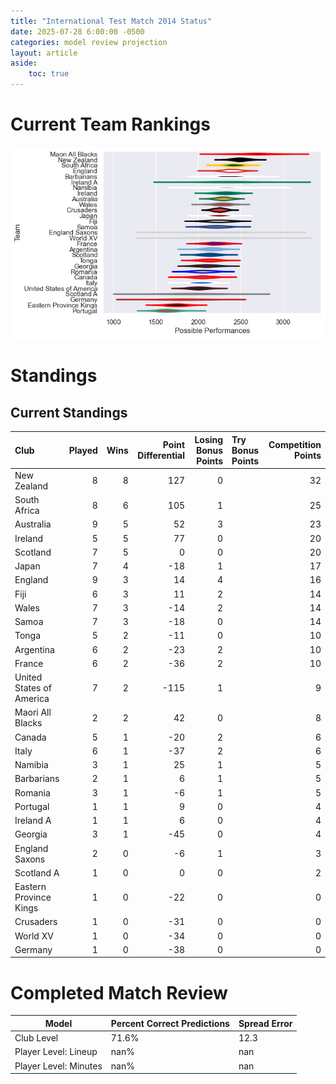 ```yaml
---  
title: "International Test Match 2014 Status"  
date: 2025-07-28 6:00:00 -0500  
categories: model review projection  
layout: article  
aside:  
    toc: true  
---
```

# Current Team Rankings


![Club Rankings](plots/rankings_International_Test_Match_2014.png)
# Standings

## Current Standings


| Club                     |   Played |   Wins |   Point Differential |   Losing Bonus Points | Try Bonus Points   |   Competition Points |
|:-------------------------|---------:|-------:|---------------------:|----------------------:|:-------------------|---------------------:|
| New Zealand              |        8 |      8 |                  127 |                     0 |                    |                   32 |
| South Africa             |        8 |      6 |                  105 |                     1 |                    |                   25 |
| Australia                |        9 |      5 |                   52 |                     3 |                    |                   23 |
| Ireland                  |        5 |      5 |                   77 |                     0 |                    |                   20 |
| Scotland                 |        7 |      5 |                    0 |                     0 |                    |                   20 |
| Japan                    |        7 |      4 |                  -18 |                     1 |                    |                   17 |
| England                  |        9 |      3 |                   14 |                     4 |                    |                   16 |
| Fiji                     |        6 |      3 |                   11 |                     2 |                    |                   14 |
| Wales                    |        7 |      3 |                  -14 |                     2 |                    |                   14 |
| Samoa                    |        7 |      3 |                  -18 |                     0 |                    |                   14 |
| Tonga                    |        5 |      2 |                  -11 |                     0 |                    |                   10 |
| Argentina                |        6 |      2 |                  -23 |                     2 |                    |                   10 |
| France                   |        6 |      2 |                  -36 |                     2 |                    |                   10 |
| United States of America |        7 |      2 |                 -115 |                     1 |                    |                    9 |
| Maori All Blacks         |        2 |      2 |                   42 |                     0 |                    |                    8 |
| Canada                   |        5 |      1 |                  -20 |                     2 |                    |                    6 |
| Italy                    |        6 |      1 |                  -37 |                     2 |                    |                    6 |
| Namibia                  |        3 |      1 |                   25 |                     1 |                    |                    5 |
| Barbarians               |        2 |      1 |                    6 |                     1 |                    |                    5 |
| Romania                  |        3 |      1 |                   -6 |                     1 |                    |                    5 |
| Portugal                 |        1 |      1 |                    9 |                     0 |                    |                    4 |
| Ireland A                |        1 |      1 |                    6 |                     0 |                    |                    4 |
| Georgia                  |        3 |      1 |                  -45 |                     0 |                    |                    4 |
| England Saxons           |        2 |      0 |                   -6 |                     1 |                    |                    3 |
| Scotland A               |        1 |      0 |                    0 |                     0 |                    |                    2 |
| Eastern Province Kings   |        1 |      0 |                  -22 |                     0 |                    |                    0 |
| Crusaders                |        1 |      0 |                  -31 |                     0 |                    |                    0 |
| World XV                 |        1 |      0 |                  -34 |                     0 |                    |                    0 |
| Germany                  |        1 |      0 |                  -38 |                     0 |                    |                    0 |



# Completed Match Review


| Model | Percent Correct Predictions | Spread Error |
| ------ | ------ | ------ |
| Club Level | 71.6% | 12.3 |
| Player Level: Lineup | nan% | nan |
| Player Level: Minutes | nan% | nan |

